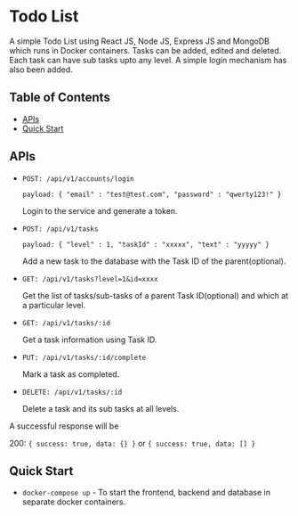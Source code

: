 # Todo List

A simple Todo List using React JS, Node JS, Express JS and MongoDB which runs in Docker containers. Tasks can be added, edited and deleted. Each task can have sub tasks upto any level. A simple login mechanism has also been added.


## Table of Contents

- [APIs](#apis)
- [Quick Start](#quick-start)


## APIs
  
- `POST: /api/v1/accounts/login`

  `payload:
{
  "email" : "test@test.com",
  "password" : "qwerty123!"
}`

  Login to the service and generate a token.
  
- `POST: /api/v1/tasks`

  `payload:
{
  "level" : 1,
  "taskId" : "xxxxx",
  "text" : "yyyyy"
}`

  Add a new task to the database with the Task ID of the parent(optional).

- `GET: /api/v1/tasks?level=1&id=xxxx`

  Get the list of tasks/sub-tasks of a parent Task ID(optional) and which at a particular level.
  
- `GET: /api/v1/tasks/:id`

  Get a task information using Task ID.

- `PUT: /api/v1/tasks/:id/complete`

  Mark a task as completed.
  
- `DELETE: /api/v1/tasks/:id`

  Delete a task and its sub tasks at all levels.

A successful response will be

200: `{ success: true, data: {} }` or `{ success: true, data: [] }`


## Quick Start

- `docker-compose up` - To start the frontend, backend and database in separate docker containers. 


